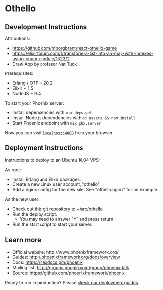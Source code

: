# Othello

## Development Instructions

Attributions:
 * https://github.com/mborgbrant/react-othello-game
 * https://elixirforum.com/t/transform-a-list-into-an-map-with-indexes-using-enum-module/1523/2
 * Draw App by profssor Nat Tuck

Prerequisites:

 * Erlang / OTP ~ 20.2
 * Elixir ~ 1.5
 * NodeJS ~ 9.4

To start your Phoenix server:

 * Install dependencies with `mix deps.get`
 * Install Node.js dependencies with `cd assets && npm install`
 * Start Phoenix endpoint with `mix phx.server`

Now you can visit [`localhost:4000`](http://localhost:4000) from your browser.

## Deployment Instructions

Instructions to deploy to an Ubuntu 16.04 VPS:

As root:

 * Install Erlang and Elixir packages.
 * Create a new Linux user account, "othello".
 * Add a nginx config for the new site. See "othello.nginx" for an example.

As the new user:

 * Check out this git repository to ~/src/othello
 * Run the deploy script.
   * You may need to answer "Y" and press return.
 * Run the start script to start your server.

## Learn more

  * Official website: http://www.phoenixframework.org/
  * Guides: http://phoenixframework.org/docs/overview
  * Docs: https://hexdocs.pm/phoenix
  * Mailing list: http://groups.google.com/group/phoenix-talk
  * Source: https://github.com/phoenixframework/phoenix

Ready to run in production? Please
[check our deployment guides](http://www.phoenixframework.org/docs/deployment).

